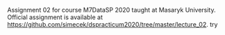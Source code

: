 Assignment 02 for course M7DataSP 2020 taught at Masaryk University. Official assignment is available at https://github.com/simecek/dspracticum2020/tree/master/lecture_02. try

